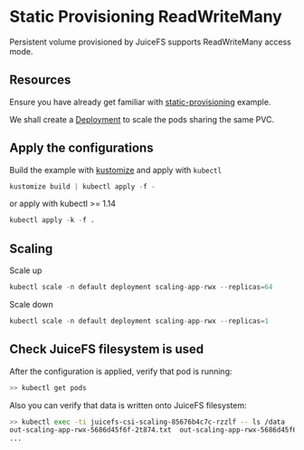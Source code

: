 # Static Provisioning ReadWriteMany

Persistent volume provisioned by JuiceFS supports ReadWriteMany access mode.

## Resources

Ensure you have already get familiar with [static-provisioning](../static-provisioning/README.md) example.

We shall create a [Deployment](https://kubernetes.io/docs/concepts/workloads/controllers/deployment/) to scale the pods sharing the same PVC.

## Apply the configurations

Build the example with [kustomize](https://github.com/kubernetes-sigs/kustomize) and apply with `kubectl`

```s
kustomize build | kubectl apply -f -
```

or apply with kubectl >= 1.14

```s
kubectl apply -k -f .
```

## Scaling

Scale up

```s
kubectl scale -n default deployment scaling-app-rwx --replicas=64
```

Scale down

```s
kubectl scale -n default deployment scaling-app-rwx --replicas=1
```

## Check JuiceFS filesystem is used

After the configuration is applied, verify that pod is running:

```sh
>> kubectl get pods
```

Also you can verify that data is written onto JuiceFS filesystem:

```sh
>> kubectl exec -ti juicefs-csi-scaling-85676b4c7c-rzzlf -- ls /data
out-scaling-app-rwx-5686d45f6f-2t874.txt  out-scaling-app-rwx-5686d45f6f-cbdwl.txt  out-scaling-app-rwx-5686d45f6f-j5j4n.txt  out-scaling-app-rwx-5686d45f6f-phrzm.txt	out-scaling-app-rwx-5686d45f6f-s7x2x.txt  out-scaling-app-rwx-5686d45f6f-xhjm9.txt
...
```
